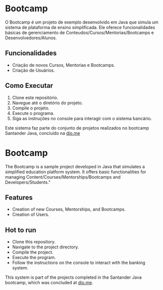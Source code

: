 # Bootcamp

O Bootcamp é um projeto de exemplo desenvolvido em Java que simula um sistema de plataforma de ensino simplificada. Ele oferece funcionalidades básicas de gerenciamento de Conteudos/Cursos/Mentorias/Bootcamps e Desenvolvedores/Alunos.

## Funcionalidades

- Criação de novos Cursos, Mentorias e Bootcamps.
- Criação de Usuários.

## Como Executar

1. Clone este repositório.
2. Navegue até o diretório do projeto.
3. Compile o projeto.
4. Execute o programa.
5. Siga as instruções no console para interagir com o sistema bancário.

Este sistema faz parte do conjunto de projetos realizados no bootcamp Santander Java, concluído na [dio.me](http://www.dio.me)

#

# Bootcamp

The Bootcamp is a sample project developed in Java that simulates a simplified education platform system. It offers basic functionalities for managing Content/Courses/Mentorships/Bootcamps and Developers/Students."

## Features

- Creation of new Courses, Mentorships, and Bootcamps.
- Creation of Users.

## Hot to run

- Clone this repository.
- Navigate to the project directory.
- Compile the project.
- Execute the program.
- Follow the instructions on the console to interact with the banking system.

This system is part of the projects completed in the Santander Java bootcamp, which was concluded at [dio.me](http://www.dio.me).
